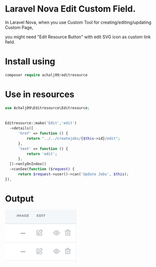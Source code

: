 # Laravel Nova Edit Custom Field.
In Laravel Nova, when you use Custom Tool for creating/editing/updating Custom Page,

you might need "Edit Resource Button" with edit SVG icon as custom link field.



# Install using

```php
composer require achalj09/editresource
```

# Use in resources 

```php
use Achalj09\Editresource\Editresource;


Editresource::make('Edit','edit')
  ->details([
      'href' => function () {
          return "../../createjobs/{$this->id}/edit";
      },
      'text' => function () {
          return 'edit';
      },
  ])->onlyOnIndex()
  ->canSee(function ($request) {
      return $request->user()->can('Update Jobs', $this);
}),
```

# Output

![alt Sample Image](https://github.com/achalj09/editresource/blob/master/resources/images/sample-image.png)

